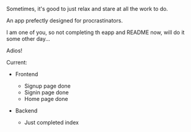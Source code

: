 Sometimes, it's good to just relax and stare at all the work to do. 

An app prefectly designed for procrastinators.

I am one of you, so not completing th eapp and README now, will do it some other day...

Adios!

Current:
- Frontend
    - Signup page done
    - Signin page done
    - Home page done

- Backend
    - Just completed index